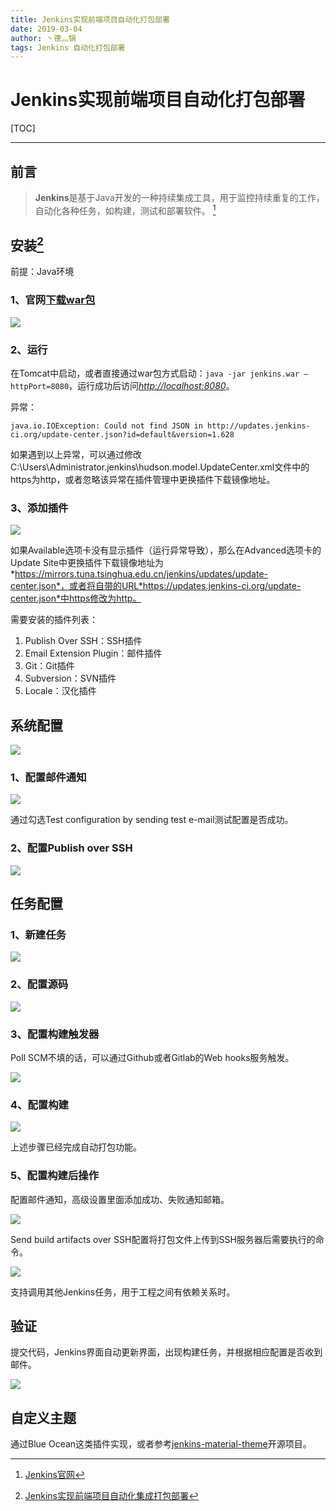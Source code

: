 ```yaml
---
title: Jenkins实现前端项目自动化打包部署
date: 2019-03-04
author: 丶德灬锅
tags: Jenkins 自动化打包部署
---
```


# Jenkins实现前端项目自动化打包部署

[TOC]

------
## 前言
> **Jenkins**是基于Java开发的一种持续集成工具，用于监控持续重复的工作，自动化各种任务，如构建，测试和部署软件。 [^1]

## 安装[^2]

前提：Java环境

### 1、官网[下载war包](http://mirrors.jenkins.io/war-stable/latest/jenkins.war)

![](https://code.aliyun.com/lideyu/asserts/raw/master/2019-03-04-下载Jenkins.png)

### 2、运行

在Tomcat中启动，或者直接通过war包方式启动：`java -jar jenkins.war –httpPort=8080`，运行成功后访问[*http://localhost:8080*](http://localhost:8080/)。

异常：

`java.io.IOException: Could not find JSON in http://updates.jenkins-ci.org/update-center.json?id=default&version=1.628`

如果遇到以上异常，可以通过修改C:\Users\Administrator\.jenkins\hudson.model.UpdateCenter.xml文件中的https为http，或者忽略该异常在插件管理中更换插件下载镜像地址。

### 3、添加插件

![](https://code.aliyun.com/lideyu/asserts/raw/master/2019-03-04-Jenkins插件管理.png)

如果Available选项卡没有显示插件（运行异常导致），那么在Advanced选项卡的Update Site中更换插件下载镜像地址为*https://mirrors.tuna.tsinghua.edu.cn/jenkins/updates/update-center.json*，或者将自带的URL*https://updates.jenkins-ci.org/update-center.json*中https修改为http。

需要安装的插件列表：

1. Publish Over SSH：SSH插件
2. Email Extension Plugin：邮件插件
3. Git：Git插件
4. Subversion：SVN插件
5. Locale：汉化插件

## 系统配置

![](https://code.aliyun.com/lideyu/asserts/raw/master/2019-03-04-Jenkins系统配置.png)

### 1、配置邮件通知

![](https://code.aliyun.com/lideyu/asserts/raw/master/2019-03-04-Jenkins配置邮件通知.png)

通过勾选Test configuration by sending test e-mail测试配置是否成功。

### 2、配置Publish over SSH

![](https://code.aliyun.com/lideyu/asserts/raw/master/2019-03-04-Jenkins配置SSH.png)

## 任务配置

### 1、新建任务

![](https://code.aliyun.com/lideyu/asserts/raw/master/2019-03-04-Jenkins新建任务.png)

### 2、配置源码

![](https://code.aliyun.com/lideyu/asserts/raw/master/2019-03-04-Jenkins配置源码.png)

### 3、配置构建触发器

Poll SCM不填的话，可以通过Github或者Gitlab的Web hooks服务触发。

![](https://code.aliyun.com/lideyu/asserts/raw/master/2019-03-04-Jenkins构建触发器配置.png)

### 4、配置构建

![](https://code.aliyun.com/lideyu/asserts/raw/master/2019-03-04-Jenkins配置构建.png)

上述步骤已经完成自动打包功能。

### 5、配置构建后操作

配置邮件通知，高级设置里面添加成功、失败通知邮箱。

![](https://code.aliyun.com/lideyu/asserts/raw/master/2019-03-04-Jenkins配置构建后操作1.png)

Send build artifacts over SSH配置将打包文件上传到SSH服务器后需要执行的命令。

![](https://code.aliyun.com/lideyu/asserts/raw/master/2019-03-04-Jenkins配置构建后操作2.png)

支持调用其他Jenkins任务，用于工程之间有依赖关系时。

## 验证

提交代码，Jenkins界面自动更新界面，出现构建任务，并根据相应配置是否收到邮件。

![](https://code.aliyun.com/lideyu/asserts/raw/master/2019-03-04-Jenkins验证.png)

## 自定义主题

通过Blue Ocean这类插件实现，或者参考[jenkins-material-theme](http://afonsof.com/jenkins-material-theme/)开源项目。

[^1]: [Jenkins官网](https://jenkins.io/)
[^2]: [Jenkins实现前端项目自动化集成打包部署](https://yezihaohao.github.io/2017/09/09/Jenkins%E5%AE%9E%E7%8E%B0%E5%89%8D%E7%AB%AF%E9%A1%B9%E7%9B%AE%E8%87%AA%E5%8A%A8%E5%8C%96%E9%9B%86%E6%88%90%E6%89%93%E5%8C%85%E9%83%A8%E7%BD%B2/)